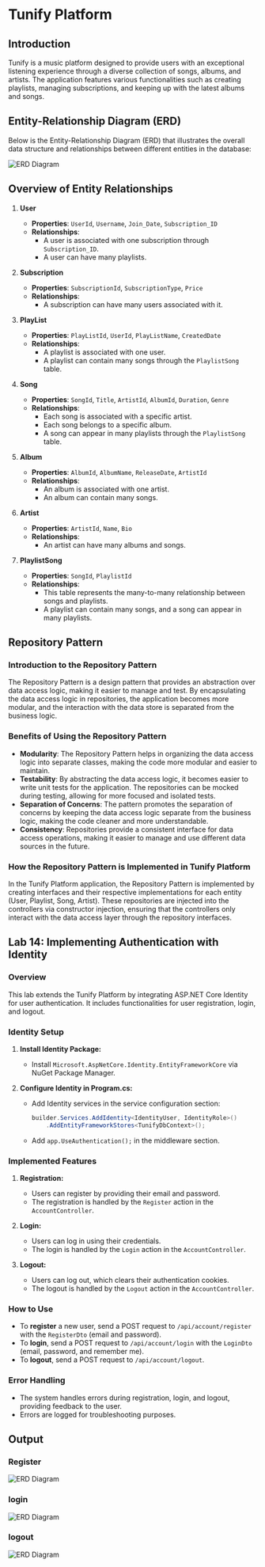 # Tunify Platform

## Introduction

Tunify is a music platform designed to provide users with an exceptional listening experience through a diverse collection of songs, albums, and artists. The application features various functionalities such as creating playlists, managing subscriptions, and keeping up with the latest albums and songs.

## Entity-Relationship Diagram (ERD)

Below is the Entity-Relationship Diagram (ERD) that illustrates the overall data structure and relationships between different entities in the database:

![ERD Diagram](path_to_your_erd_image)

## Overview of Entity Relationships

1. **User**
   - **Properties**: `UserId`, `Username`, `Join_Date`, `Subscription_ID`
   - **Relationships**:
     - A user is associated with one subscription through `Subscription_ID`.
     - A user can have many playlists.

2. **Subscription**
   - **Properties**: `SubscriptionId`, `SubscriptionType`, `Price`
   - **Relationships**:
     - A subscription can have many users associated with it.

3. **PlayList**
   - **Properties**: `PlayListId`, `UserId`, `PlayListName`, `CreatedDate`
   - **Relationships**:
     - A playlist is associated with one user.
     - A playlist can contain many songs through the `PlaylistSong` table.

4. **Song**
   - **Properties**: `SongId`, `Title`, `ArtistId`, `AlbumId`, `Duration`, `Genre`
   - **Relationships**:
     - Each song is associated with a specific artist.
     - Each song belongs to a specific album.
     - A song can appear in many playlists through the `PlaylistSong` table.

5. **Album**
   - **Properties**: `AlbumId`, `AlbumName`, `ReleaseDate`, `ArtistId`
   - **Relationships**:
     - An album is associated with one artist.
     - An album can contain many songs.

6. **Artist**
   - **Properties**: `ArtistId`, `Name`, `Bio`
   - **Relationships**:
     - An artist can have many albums and songs.

7. **PlaylistSong**
   - **Properties**: `SongId`, `PlaylistId`
   - **Relationships**:
     - This table represents the many-to-many relationship between songs and playlists.
     - A playlist can contain many songs, and a song can appear in many playlists.

## Repository Pattern

### Introduction to the Repository Pattern

The Repository Pattern is a design pattern that provides an abstraction over data access logic, making it easier to manage and test. By encapsulating the data access logic in repositories, the application becomes more modular, and the interaction with the data store is separated from the business logic.

### Benefits of Using the Repository Pattern

- **Modularity**: The Repository Pattern helps in organizing the data access logic into separate classes, making the code more modular and easier to maintain.
- **Testability**: By abstracting the data access logic, it becomes easier to write unit tests for the application. The repositories can be mocked during testing, allowing for more focused and isolated tests.
- **Separation of Concerns**: The pattern promotes the separation of concerns by keeping the data access logic separate from the business logic, making the code cleaner and more understandable.
- **Consistency**: Repositories provide a consistent interface for data access operations, making it easier to manage and use different data sources in the future.

### How the Repository Pattern is Implemented in Tunify Platform

In the Tunify Platform application, the Repository Pattern is implemented by creating interfaces and their respective implementations for each entity (User, Playlist, Song, Artist). These repositories are injected into the controllers via constructor injection, ensuring that the controllers only interact with the data access layer through the repository interfaces.

## Lab 14: Implementing Authentication with Identity

### Overview

This lab extends the Tunify Platform by integrating ASP.NET Core Identity for user authentication. It includes functionalities for user registration, login, and logout.

### Identity Setup

1. **Install Identity Package:**
   - Install `Microsoft.AspNetCore.Identity.EntityFrameworkCore` via NuGet Package Manager.

2. **Configure Identity in Program.cs:**
   - Add Identity services in the service configuration section:
     ```csharp
     builder.Services.AddIdentity<IdentityUser, IdentityRole>()
         .AddEntityFrameworkStores<TunifyDbContext>();
     ```
   - Add `app.UseAuthentication();` in the middleware section.

### Implemented Features

1. **Registration:**
   - Users can register by providing their email and password.
   - The registration is handled by the `Register` action in the `AccountController`.

2. **Login:**
   - Users can log in using their credentials.
   - The login is handled by the `Login` action in the `AccountController`.

3. **Logout:**
   - Users can log out, which clears their authentication cookies.
   - The logout is handled by the `Logout` action in the `AccountController`.

### How to Use

- To **register** a new user, send a POST request to `/api/account/register` with the `RegisterDto` (email and password).
- To **login**, send a POST request to `/api/account/login` with the `LoginDto` (email, password, and remember me).
- To **logout**, send a POST request to `/api/account/logout`.

### Error Handling

- The system handles errors during registration, login, and logout, providing feedback to the user.
- Errors are logged for troubleshooting purposes.
  
## Output
### Register
![ERD Diagram](register.png)
### login
![ERD Diagram](login.png)
### logout
![ERD Diagram](logout.png)
